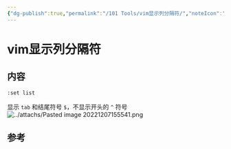 ```yaml
---
{"dg-publish":true,"permalink":"/101 Tools/vim显示列分隔符/","noteIcon":"2","created":"2022-12-07T15:55:15+08:00","updated":"2024-03-19T11:19:48+08:00"}
---
```



# vim显示列分隔符

## 内容

```bash
:set list
```

显示 `tab` 和结尾符号 `$`，不显示开头的 `^` 符号
![../attachs/Pasted image 20221207155541.png](/img/user/attachs/Pasted%20image%2020221207155541.png)

## 参考
